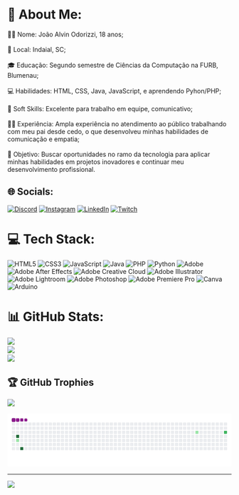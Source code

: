 # 💫 About Me:
👨‍🎓 Nome: João Alvin Odorizzi, 18 anos;<br><br>🏡 Local: Indaial, SC;<br><br>🎓 Educação: Segundo semestre de Ciências da Computação na FURB, Blumenau;<br><br>💻 Habilidades: HTML, CSS, Java, JavaScript, e aprendendo Pyhon/PHP;<br><br>🤝 Soft Skills: Excelente para trabalho em equipe, comunicativo;<br><br>👨‍💼 Experiência: Ampla experiência no atendimento ao público trabalhando com meu pai desde cedo, o que desenvolveu minhas habilidades de comunicação e empatia;<br><br>🚀 Objetivo: Buscar oportunidades no ramo da tecnologia para aplicar minhas habilidades em projetos inovadores e continuar meu desenvolvimento profissional.


## 🌐 Socials:
[![Discord](https://img.shields.io/badge/Discord-%237289DA.svg?logo=discord&logoColor=white)](https://discord.gg/https://discord.gg/jNSygBnZ45) [![Instagram](https://img.shields.io/badge/Instagram-%23E4405F.svg?logo=Instagram&logoColor=white)](https://instagram.com/https://www.instagram.com/jaum_15.02/) [![LinkedIn](https://img.shields.io/badge/LinkedIn-%230077B5.svg?logo=linkedin&logoColor=white)](https://linkedin.com/in/https://www.linkedin.com/in/jaum1502/) [![Twitch](https://img.shields.io/badge/Twitch-%239146FF.svg?logo=Twitch&logoColor=white)](https://twitch.tv/https://www.twitch.tv/johnnyelevenbr) 

# 💻 Tech Stack:
![HTML5](https://img.shields.io/badge/html5-%23E34F26.svg?style=for-the-badge&logo=html5&logoColor=white) ![CSS3](https://img.shields.io/badge/css3-%231572B6.svg?style=for-the-badge&logo=css3&logoColor=white) ![JavaScript](https://img.shields.io/badge/javascript-%23323330.svg?style=for-the-badge&logo=javascript&logoColor=%23F7DF1E) ![Java](https://img.shields.io/badge/java-%23ED8B00.svg?style=for-the-badge&logo=openjdk&logoColor=white) ![PHP](https://img.shields.io/badge/php-%23777BB4.svg?style=for-the-badge&logo=php&logoColor=white) ![Python](https://img.shields.io/badge/python-3670A0?style=for-the-badge&logo=python&logoColor=ffdd54) ![Adobe](https://img.shields.io/badge/adobe-%23FF0000.svg?style=for-the-badge&logo=adobe&logoColor=white) ![Adobe After Effects](https://img.shields.io/badge/Adobe%20After%20Effects-9999FF.svg?style=for-the-badge&logo=Adobe%20After%20Effects&logoColor=white) ![Adobe Creative Cloud](https://img.shields.io/badge/Adobe%20Creative%20Cloud-DA1F26.svg?style=for-the-badge&logo=Adobe%20Creative%20Cloud&logoColor=white) ![Adobe Illustrator](https://img.shields.io/badge/adobe%20illustrator-%23FF9A00.svg?style=for-the-badge&logo=adobe%20illustrator&logoColor=white) ![Adobe Lightroom](https://img.shields.io/badge/Adobe%20Lightroom-31A8FF.svg?style=for-the-badge&logo=Adobe%20Lightroom&logoColor=white) ![Adobe Photoshop](https://img.shields.io/badge/adobe%20photoshop-%2331A8FF.svg?style=for-the-badge&logo=adobe%20photoshop&logoColor=white) ![Adobe Premiere Pro](https://img.shields.io/badge/Adobe%20Premiere%20Pro-9999FF.svg?style=for-the-badge&logo=Adobe%20Premiere%20Pro&logoColor=white) ![Canva](https://img.shields.io/badge/Canva-%2300C4CC.svg?style=for-the-badge&logo=Canva&logoColor=white) ![Arduino](https://img.shields.io/badge/-Arduino-00979D?style=for-the-badge&logo=Arduino&logoColor=white)
# 📊 GitHub Stats:
![](https://github-readme-stats.vercel.app/api?username=jaum1502&theme=midnight-purple&hide_border=false&include_all_commits=false&count_private=false)<br/>
![](https://github-readme-streak-stats.herokuapp.com/?user=jaum1502&theme=midnight-purple&hide_border=false)<br/>
![](https://github-readme-stats.vercel.app/api/top-langs/?username=jaum1502&theme=midnight-purple&hide_border=false&include_all_commits=false&count_private=false&layout=compact)

## 🏆 GitHub Trophies
![](https://github-profile-trophy.vercel.app/?username=jaum1502&theme=tokyonight&no-frame=true&no-bg=true&margin-w=4)

![snake gif](https://github.com/jaum1502/jaum1502/blob/output/github-contribution-grid-snake.gif)

---
[![](https://visitcount.itsvg.in/api?id=jaum1502&icon=0&color=0)](https://visitcount.itsvg.in)



